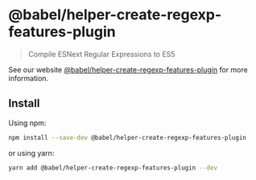 # @babel/helper-create-regexp-features-plugin

> Compile ESNext Regular Expressions to ES5

See our website [@babel/helper-create-regexp-features-plugin](https://babeljs.io/docs/en/next/babel-helper-create-regexp-features-plugin.html) for more information.

## Install

Using npm:

```sh
npm install --save-dev @babel/helper-create-regexp-features-plugin
```

or using yarn:

```sh
yarn add @babel/helper-create-regexp-features-plugin --dev
```
